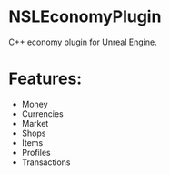 # NSLEconomyPlugin
C++ economy plugin for Unreal Engine.
# Features:

- Money
- Currencies
- Market
- Shops
- Items
- Profiles
- Transactions

